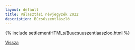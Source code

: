 ```yaml
---
layout: default
title: Választási névjegyzék 2022
description: Búcsúszentlászló
---
```


{% include settlementHTMLs/Buucsuuszentlaaszloo.html %}

[Vissza](../)